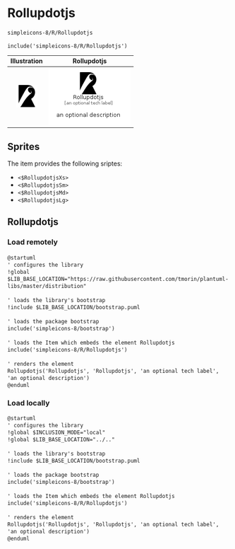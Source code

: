 # Rollupdotjs


```text
simpleicons-8/R/Rollupdotjs
```

```text
include('simpleicons-8/R/Rollupdotjs')
```



| Illustration | Rollupdotjs |
| :---: | :---: |
| ![illustration for Illustration](../../simpleicons-8/R/Rollupdotjs.png) | ![illustration for Rollupdotjs](../../simpleicons-8/R/Rollupdotjs.Local.png) |



## Sprites
The item provides the following sriptes:

- `<$RollupdotjsXs>`
- `<$RollupdotjsSm>`
- `<$RollupdotjsMd>`
- `<$RollupdotjsLg>`





## Rollupdotjs

### Load remotely
```plantuml
@startuml
' configures the library
!global $LIB_BASE_LOCATION="https://raw.githubusercontent.com/tmorin/plantuml-libs/master/distribution"

' loads the library's bootstrap
!include $LIB_BASE_LOCATION/bootstrap.puml

' loads the package bootstrap
include('simpleicons-8/bootstrap')

' loads the Item which embeds the element Rollupdotjs
include('simpleicons-8/R/Rollupdotjs')

' renders the element
Rollupdotjs('Rollupdotjs', 'Rollupdotjs', 'an optional tech label', 'an optional description')
@enduml
```

### Load locally
```plantuml
@startuml
' configures the library
!global $INCLUSION_MODE="local"
!global $LIB_BASE_LOCATION="../.."

' loads the library's bootstrap
!include $LIB_BASE_LOCATION/bootstrap.puml

' loads the package bootstrap
include('simpleicons-8/bootstrap')

' loads the Item which embeds the element Rollupdotjs
include('simpleicons-8/R/Rollupdotjs')

' renders the element
Rollupdotjs('Rollupdotjs', 'Rollupdotjs', 'an optional tech label', 'an optional description')
@enduml
```

